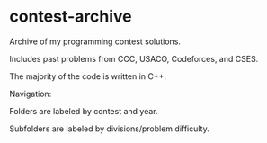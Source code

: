 # contest-archive
Archive of my programming contest solutions.

Includes past problems from CCC, USACO, Codeforces, and CSES.

The majority of the code is written in C++.

Navigation:

Folders are labeled by contest and year.

Subfolders are labeled by divisions/problem difficulty.
